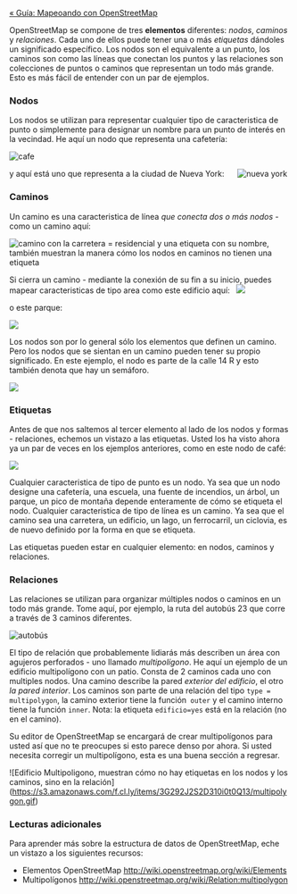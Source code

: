 [« Guía: Mapeoando con OpenStreetMap](https://github.com/mapbox/mapping/wiki/Mapeando-con-OpenStreetMap)

OpenStreetMap se compone de tres **elementos** diferentes: *nodos*, *caminos* y *relaciones*. Cada uno de ellos puede tener una o más *etiquetas* dándoles un significado específico. Los nodos son el equivalente a un punto, los caminos son como las líneas que conectan los puntos y las relaciones son colecciones de puntos o caminos que representan un todo más grande. Esto es más fácil de entender con un par de ejemplos.

### Nodos 

Los nodos se utilizan para representar cualquier tipo de caracteristica de punto  o simplemente para designar un nombre para un punto de interés en la vecindad. He aquí un nodo que representa una cafetería:

![cafe](https://s3.amazonaws.com/f.cl.ly/items/2W2k3J2L1N1q1u3I3N0Y/Screen%20Shot%202014-12-16%20at%204.01.44%20PM.png)

y aquí está uno que representa a la ciudad de Nueva York:
    
![nueva york](https://s3.amazonaws.com/f.cl.ly/items/0G3O051s0S1M3s110L2o/Screen%20Shot%202014-12-12%20at%207.15.58%20PM.png)

### Caminos

Un camino es una caracteristica de línea *que conecta dos o más nodos* - como un camino aquí:

![camino con la carretera = residencial y una etiqueta con su nombre, también muestran la manera cómo los nodos en caminos  no tienen una etiqueta](https://s3.amazonaws.com/f.cl.ly/items/1F2r0Y0M1c0m0J1c371G/Screen%20Shot%202014-12-12%20at%207.24.55%20PM.png)

Si cierra un camino - mediante la conexión de su fin a su inicio, puedes mapear caracteristicas de tipo area  como este edificio aquí:
 
![](https://s3.amazonaws.com/f.cl.ly/items/1h190m2u0h3N1Q0Q2o1G/Screen%20Shot%202014-12-12%20at%207.28.47%20PM.png)

o este parque:
 
![](https://s3.amazonaws.com/f.cl.ly/items/2z0E1H041j0W0E1m0R2u/Screen%20Shot%202014-12-12%20at%207.31.44%20PM.png)

Los nodos son por lo general sólo los elementos que definen un camino. Pero los nodos que se sientan en un camino pueden tener su propio significado. En este ejemplo, el nodo es parte de la calle 14  R  y esto también denota que hay un semáforo.

![](https://s3.amazonaws.com/f.cl.ly/items/3V262D3F0h1L3J0V2m3B/trafficlight.gif)

### Etiquetas

Antes de que nos saltemos al tercer elemento al lado de los nodos y formas - relaciones, echemos un vistazo a las etiquetas. Usted los ha visto ahora ya un par de veces en los ejemplos anteriores, como en este nodo de café:

![](https://s3.amazonaws.com/f.cl.ly/items/3h0O2m3Y2c120h1M3p0h/Screen%20Shot%202014-12-16%20at%204.01.44%20PM.png)


Cualquier caracteristica de tipo de punto es un nodo. Ya sea que un nodo designe una cafetería, una escuela, una fuente de incendios, un árbol, un parque, un pico de montaña depende enteramente de cómo se etiqueta el nodo. Cualquier caracteristica de tipo de línea es un camino. Ya sea que el camino sea una carretera, un edificio, un lago, un ferrocarril, un ciclovia, es de nuevo definido por la forma en que se etiqueta.

Las etiquetas pueden estar en cualquier elemento: en nodos, caminos y relaciones.

### Relaciones

Las relaciones se utilizan para organizar múltiples nodos o caminos en un todo más grande. Tome aquí, por ejemplo, la ruta del autobús 23 que corre a través de 3 caminos diferentes.

![autobús](https://s3.amazonaws.com/f.cl.ly/items/2J0m3p1O0W1o1o2P3n0O/relations.gif)

El tipo de relación que  probablemente  lidiarás más  describen un área con agujeros perforados  - uno llamado *multipolígono*. He aquí un ejemplo de un edificio multipolígono con un patio. Consta de 2 caminos cada uno con multiples nodos. Una camino  describe la pared *exterior del edificio*, el otro *la pared interior*. Los caminos son parte de una relación del tipo `type = multipolygon`, la camino exterior tiene la función` outer` y el camino interno tiene la función `inner`. Nota: la etiqueta `edificio=yes` está en la relación (no en el camino).

Su editor de OpenStreetMap se encargará de crear multipolígonos para usted así que no te preocupes si esto parece denso por ahora. Si usted necesita  corregir un multipolígono, esta es una buena sección a regresar.

![Edificio Multipoligono, muestran cómo no hay etiquetas en los nodos y los caminos, sino en la relación] (https://s3.amazonaws.com/f.cl.ly/items/3G292J2S2D310i0t0Q13/multipolygon.gif)

### Lecturas adicionales

Para aprender más sobre la estructura de datos de OpenStreetMap, eche un vistazo a los siguientes recursos:

- Elementos OpenStreetMap http://wiki.openstreetmap.org/wiki/Elements
- Multipolígonos http://wiki.openstreetmap.org/wiki/Relation:multipolygon